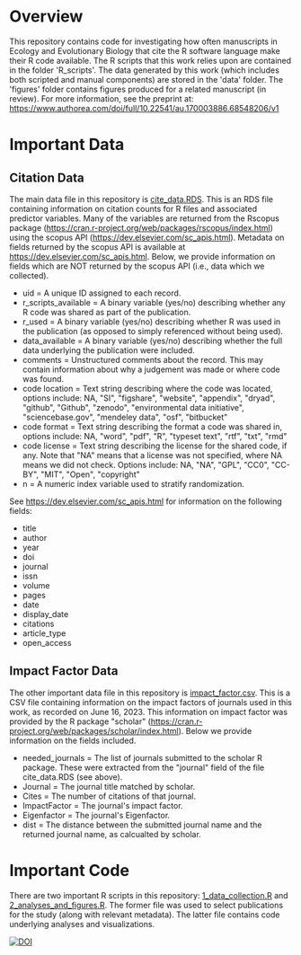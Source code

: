 # Overview
This repository contains code for investigating how often manuscripts in Ecology and Evolutionary Biology that cite the R software language make their R code available. The R scripts that this work relies upon are contained in the folder 'R_scripts'.  The data generated by this work (which includes both scripted and manual components) are stored in the 'data' folder.  The 'figures' folder contains figures produced for a related manuscript (in review). For more information, see the preprint at: https://www.authorea.com/doi/full/10.22541/au.170003886.68548206/v1

# Important Data

## Citation Data
The main data file in this repository is [cite_data.RDS](https://github.com/bmaitner/R_citations/blob/main/data/cite_data.RDS). This is an RDS file containing information on citation counts for R files and associated predictor variables.  Many of the variables are returned from the Rscopus package (https://cran.r-project.org/web/packages/rscopus/index.html) using the scopus API (https://dev.elsevier.com/sc_apis.html). Metadata on fields returned by the scopus API is available at https://dev.elsevier.com/sc_apis.html.  Below, we provide information on fields which are NOT returned by the scopus API (i.e., data which we collected).

* uid = A unique ID assigned to each record.
* r_scripts_available = A binary variable (yes/no) describing whether any R code was shared as part of the publication.
* r_used = A binary variable (yes/no) describing whether R was used in the publication (as opposed to simply referenced without being used).
* data_available = A binary variable (yes/no) describing whether the full data underlying the publication were included.
* comments = Unstructured comments about the record.  This may contain information about why a judgement was made or where code was found.
* code location = Text string describing where the code was located, options include:  NA, "SI", "figshare", "website", "appendix", "dryad", "github", "Github", "zenodo", "environmental data initiative", "sciencebase.gov", "mendeley data", "osf", "bitbucket"   
* code format = Text string describing the format a code was shared in, options include: NA, "word", "pdf", "R", "typeset text", "rtf", "txt", "rmd"  
* code license = Text string describing the license for the shared code, if any. Note that "NA" means that a license was not specified, where NA means we did not check. Options include: NA, "NA", "GPL", "CC0", "CC-BY", "MIT", "Open", "copyright" 
* n = A numeric index variable used to stratify randomization.

See https://dev.elsevier.com/sc_apis.html for information on the following fields:
* title
* author
* year
* doi
* journal
* issn
* volume
* pages
* date
* display_date
* citations
* article_type
* open_access

## Impact Factor Data
The other important data file in this repository is [impact_factor.csv](https://github.com/bmaitner/R_citations/blob/main/data/manual_downloads/impact_factors.csv). This is a CSV file containing information on the impact factors of journals used in this work, as recorded on June 16, 2023. This information on impact factor was provided by the R package "scholar" (https://cran.r-project.org/web/packages/scholar/index.html). Below we provide information on the fields included.

* needed_journals = The list of journals submitted to the scholar R package. These were extracted from the "journal" field of the file cite_data.RDS (see above).
* Journal = The journal title matched by scholar.
* Cites = The number of citations of that journal.
* ImpactFactor = The journal's impact factor.
* Eigenfactor = The journal's Eigenfactor.
* dist = The distance between the submitted journal name and the returned journal name, as calcualted by scholar.

# Important Code

There are two important R scripts in this repository: [1_data_collection.R](https://github.com/bmaitner/R_citations/blob/main/R_scripts/1_data_collection.R) and [2_analyses_and_figures.R](https://github.com/bmaitner/R_citations/blob/main/R_scripts/2_analyses_and_figures.R). The former file was used to select publications for the study (along with relevant metadata). The latter file contains code underlying analyses and visualizations.


[![DOI](https://zenodo.org/badge/526320931.svg)](https://zenodo.org/badge/latestdoi/526320931)

